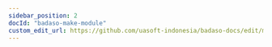 ```yaml
---
sidebar_position: 2
docId: "badaso-make-module"
custom_edit_url: https://github.com/uasoft-indonesia/badaso-docs/edit/main/i18n/id/docusaurus-plugin-content-docs/current/module-development/installation.md
---
```

